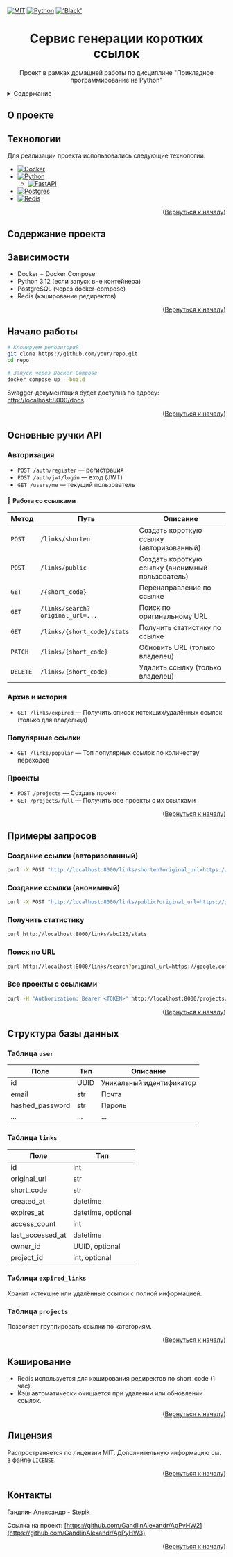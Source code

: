 <a name="readme-top"></a>

[![MIT][license-shield]][license-url]
[![Python](https://img.shields.io/badge/Python-3776AB?style=for-the-badge&logo=python&logoColor=white)](https://python.org/)
[!['Black'](https://img.shields.io/badge/code_style-black-black?style=for-the-badge)](https://github.com/psf/black)


  <h1 align="center">Сервис генерации коротких ссылок</h1>

  <p align="center">
    Проект в рамках домашней работы по дисциплине "Прикладное программирование на Python"
  </p>


<details>
  <summary>Содержание</summary>
  <ol>
    <li>
      <a href="#о-проекте">О проекте</a>
        <li><a href="#технологии">Технологии</a></li>
    </li>
    <li>
      <a href="#содержание-проекта">Содержание проекта</a>
    </li>
    <ul>
    <li><a href="#зависимости">Зависимости</a></li>
    <li><a href="#начало-работы">Начало работы</a></li>
    <li><a href="#основные-ручки-api">Основные ручки API</a></li>
    <li><a href="#примеры-запросов">Примеры запросов</a></li></ul>
    <li><a href="#структура-базы-данных">Структура базы данных</a></li></ul>
    <li><a href="#кэширование">Кэширование</a></li>
      <li><a href="#лицензия">Лицензия</a></li>
    <li><a href="#контакты">Контакты</a></li>
  </ol>
</details>


## О проекте


## Технологии

Для реализации проекта использовались следующие технологии:
* [![Docker][DockerBadge]][Docker-url]
* [![Python][Python.org]][Python-url]
  * [![FastAPI][FastAPI-Badge]][FastAPI-url]
* [![Postgres][Postgres-Badge]][Postgres-url]
* [![Redis][Redis-Badge]][Redis-url]


<p align="right">(<a href="#readme-top">Вернуться к началу</a>)</p>

## Содержание проекта

## Зависимости

- Docker + Docker Compose
- Python 3.12 (если запуск вне контейнера)
- PostgreSQL (через docker-compose)
- Redis (кэширование редиректов)

<p align="right">(<a href="#readme-top">Вернуться к началу</a>)</p>

## Начало работы

```bash
# Клонируем репозиторий
git clone https://github.com/your/repo.git
cd repo

# Запуск через Docker Compose
docker compose up --build
```

Swagger-документация будет доступна по адресу: [http://localhost:8000/docs](http://localhost:8000/docs)

<p align="right">(<a href="#readme-top">Вернуться к началу</a>)</p>

## Основные ручки API

### Авторизация

- `POST /auth/register` — регистрация
- `POST /auth/jwt/login` — вход (JWT)
- `GET /users/me` — текущий пользователь

#### 🔗 Работа со ссылками

| Метод | Путь | Описание |
|-------|------|----------|
| `POST` | `/links/shorten` | Создать короткую ссылку (авторизованный) |
| `POST` | `/links/public` | Создать короткую ссылку (анонимный пользователь) |
| `GET` | `/{short_code}` | Перенаправление по ссылке |
| `GET` | `/links/search?original_url=...` | Поиск по оригинальному URL |
| `GET` | `/links/{short_code}/stats` | Получить статистику по ссылке |
| `PATCH` | `/links/{short_code}` | Обновить URL (только владелец) |
| `DELETE` | `/links/{short_code}` | Удалить ссылку (только владелец) |

### Архив и история

- `GET /links/expired` — Получить список истекших/удалённых ссылок (только для владельца)

### Популярные ссылки

- `GET /links/popular` — Топ популярных ссылок по количеству переходов

### Проекты

- `POST /projects` — Создать проект
- `GET /projects/full` — Получить все проекты с их ссылками

<p align="right">(<a href="#readme-top">Вернуться к началу</a>)</p>


## Примеры запросов

### Создание ссылки (авторизованный)

```bash
curl -X POST "http://localhost:8000/links/shorten?original_url=https://google.com"  -H "Authorization: Bearer <TOKEN>"
```

### Создание ссылки (анонимный)

```bash
curl -X POST "http://localhost:8000/links/public?original_url=https://google.com"
```

### Получить статистику

```bash
curl http://localhost:8000/links/abc123/stats
```

### Поиск по URL

```bash
curl http://localhost:8000/links/search?original_url=https://google.com
```

### Все проекты с ссылками

```bash
curl -H "Authorization: Bearer <TOKEN>" http://localhost:8000/projects/full
```

<p align="right">(<a href="#readme-top">Вернуться к началу</a>)</p>

## Структура базы данных

### Таблица `user`

| Поле | Тип | Описание |
|------|-----|----------|
| id | UUID | Уникальный идентификатор |
| email | str | Почта |
| hashed_password | str | Пароль |
| ... | ... | ... |

### Таблица `links`

| Поле | Тип |
|------|-----|
| id | int |
| original_url | str |
| short_code | str |
| created_at | datetime |
| expires_at | datetime, optional |
| access_count | int |
| last_accessed_at | datetime |
| owner_id | UUID, optional |
| project_id | int, optional |

### Таблица `expired_links`

Хранит истекшие или удалённые ссылки с полной информацией.

### Таблица `projects`

Позволяет группировать ссылки по категориям.

<p align="right">(<a href="#readme-top">Вернуться к началу</a>)</p>

## Кэширование

- Redis используется для кэширования редиректов по short_code (1 час).
- Кэш автоматически очищается при удалении или обновлении ссылок.

<p align="right">(<a href="#readme-top">Вернуться к началу</a>)</p>

## Лицензия

Распространяется по лицензии MIT. Дополнительную информацию см. в файле [`LICENSE`][license-url].

<p align="right">(<a href="#readme-top">Вернуться к началу</a>)</p>

## Контакты

Гандлин Александр - [Stepik](https://stepik.org/users/79694206/profile)

Ссылка на проект: [https://github.com/GandlinAlexandr/ApPyHW2](https://github.com/GandlinAlexandr/ApPyHW3)

<p align="right">(<a href="#readme-top">Вернуться к началу</a>)</p>

[FastAPI-Badge]: https://img.shields.io/badge/FastAPI-005571?style=for-the-badge&logo=fastapi
[FastAPI-url]: https://fastapi.tiangolo.com/

[Postgres-Badge]: https://img.shields.io/badge/postgres-%23316192.svg?style=for-the-badge&logo=postgresql&logoColor=white
[Postgres-url]: https://www.postgresql.org/

[license-shield]: https://img.shields.io/github/license/GandlinAlexandr/ApPyHW3.svg?style=for-the-badge
[license-url]: https://github.com/GandlinAlexandr/ApPyHW3/blob/main/LICENSE

[DockerBadge]: https://img.shields.io/badge/docker-%230db7ed.svg?style=for-the-badge&logo=docker&logoColor=white
[Docker-url]: https://www.docker.com/

[Python-url]: https://python.org/
[Python.org]: https://img.shields.io/badge/Python-FFD43B?style=for-the-badge&logo=python&logoColor=blue

[Redis-Badge]: https://img.shields.io/badge/redis-%23DD0031.svg?style=for-the-badge&logo=redis&logoColor=white
[Redis-url]: https://redis.io/
